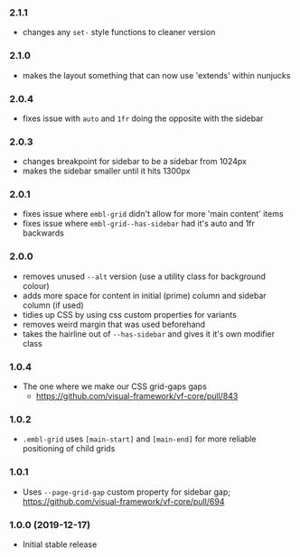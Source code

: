 ### 2.1.1

* changes any `set-` style functions to cleaner version

### 2.1.0

* makes the layout something that can now use 'extends' within nunjucks

### 2.0.4

* fixes issue with `auto` and `1fr` doing the opposite with the sidebar


### 2.0.3

* changes breakpoint for sidebar to be a sidebar from 1024px
* makes the sidebar smaller until it hits 1300px

### 2.0.1

* fixes issue where `embl-grid` didn't allow for more 'main content' items
* fixes issue where `embl-grid--has-sidebar` had it's auto and 1fr backwards

### 2.0.0

* removes unused `--alt` version (use a utility class for background colour)
* adds more space for content in initial (prime) column and sidebar column (if used)
* tidies up CSS by using css custom properties for variants
* removes weird margin that was used beforehand
* takes the hairline out of `--has-sidebar` and gives it it's own modifier class

### 1.0.4

* The one where we make our CSS grid-gaps gaps
  - https://github.com/visual-framework/vf-core/pull/843

### 1.0.2

* `.embl-grid` uses `[main-start]` and `[main-end]` for more reliable positioning of child grids

### 1.0.1

* Uses `--page-grid-gap` custom property for sidebar gap; https://github.com/visual-framework/vf-core/pull/694

### 1.0.0 (2019-12-17)

* Initial stable release
